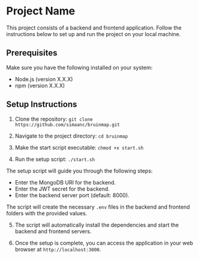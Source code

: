 # Project Name

This project consists of a backend and frontend application. Follow the instructions below to set up and run the project on your local machine.

## Prerequisites

Make sure you have the following installed on your system:

- Node.js (version X.X.X)
- npm (version X.X.X)

## Setup Instructions

1. Clone the repository:
`git clone https://github.com/simaanc/bruinmap.git`

2. Navigate to the project directory:
`cd bruinmap`

3. Make the start script executable:
`chmod +x start.sh`

4. Run the setup script:
`./start.sh`

The setup script will guide you through the following steps:

- Enter the MongoDB URI for the backend.
- Enter the JWT secret for the backend.
- Enter the backend server port (default: 8000).

The script will create the necessary `.env` files in the backend and frontend folders with the provided values.

5. The script will automatically install the dependencies and start the backend and frontend servers.

6. Once the setup is complete, you can access the application in your web browser at `http://localhost:3000`.
